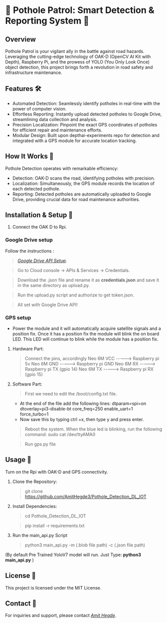 # **🚧 Pothole Patrol: Smart Detection & Reporting System 🚗**

## Overview
Pothole Patrol is your vigilant ally in the battle against road hazards. Leveraging the cutting-edge technology of OAK-D (OpenCV AI Kit with Depth), Raspberry Pi, and the prowess of YOLO (You Only Look Once) object detection, this project brings forth a revolution in road safety and infrastructure maintenance.

## Features 🛠️
* Automated Detection: Seamlessly identify potholes in real-time with the power of computer vision.
* Effortless Reporting: Instantly upload detected potholes to Google Drive, streamlining data collection and analysis.
* Precision Localization: Pinpoint the exact GPS coordinates of potholes for efficient repair and maintenance efforts.
* Modular Design: Built upon depthai-experiments repo for detection and integrated with a GPS module for accurate location tracking.

## How It Works 🤖
Pothole Detection operates with remarkable efficiency:

* Detection: OAK-D scans the road, identifying potholes with precision.
* Localization: Simultaneously, the GPS module records the location of each detected pothole.
* Reporting: Detected potholes are automatically uploaded to Google Drive, providing crucial data for road maintenance authorities.

## Installation & Setup 🚀
1. Connect the OAK D to Rpi.

   
### Google Drive setup

Follow the instructions :
> *[Google Drive API Setup](https://developers.google.com/drive/api/quickstart/python#objectives)*.

> Go to Cloud console -> APIs & Services -> Credentials.

> Download the .json file and rename it as **credentials.json** and save it in the same directory as upload.py.

> Run the upload.py script and authorize to get token.json.

> All set with Google Drive API!

### GPS setup
* Power the module and it will automatically acquire satellite signals and a position fix. Once it has a position fix the module will blink the on board LED. This LED will continue to blink while the module has a position fix.
  
1. Hardware Part:
   > Connect the pins, accordingly
      Neo 6M VCC -----> Raspberry pi 5v
		Neo 6M GND -----> Raspberry pi GND
		Neo 6M  RX -----> Raspberry pi TX (gpio 14) 
		Neo 6M  TX -----> Raspberry pi RX (gpio 15)
  
3. Software Part:
   > First we need to edit the /boot/config.txt file.
      * At the end of the file add the following lines:
         dtparam=spi=on
         dtoverlay=pi3-disable-bt
         core_freq=250
         enable_uart=1
         force_turbo=1
   	* Now save this by typing ctrl +x, then type y and press enter.
   > Reboot the system.
   > When the blue led is blinking, run the following command:
      sudo cat /dev/ttyAMA0
   
   > Run gps.py file

## Usage 📝

Turn on the Rpi with OAK-D and GPS connectivity.

1. Clone the Repository:
   
   > git clone https://github.com/AmitHegde3/Pothole_Detection_DL_IOT

2. Install Dependencies:

   > cd Pothole_Detection_DL_IOT
   
   > pip install -r requirements.txt

3. Run the main_api.py Script

   > python3 main_api.py -m (.blob file path) -c (.json file path) 

(By default Pre Trained YoloV7 model will run. Just Type: **python3 main_api.py** )

## License 📄

This project is licensed under the MIT License.

## Contact 📧
For inquiries and support, please contact *[Amit Hegde](hegdeamit6@gmail.com)*.
